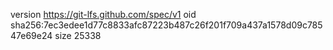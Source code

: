 version https://git-lfs.github.com/spec/v1
oid sha256:7ec3edee1d77c8833afc87223b487c26f201f709a437a1578d09c78547e69e24
size 25338
